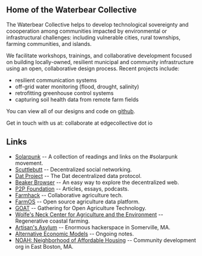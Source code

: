 ## Home of the Waterbear Collective

The Waterbear Collective helps to develop technological sovereignty and coooperation among communities impacted by environmental or infrastructural challenges: including vulnerable cities, rural townships, farming communities, and islands.

We facilitate workshops, trainings, and collaborative development focused on building locally-owned, resilient municipal and community infrastructure using an open, collaborative design process.  Recent projects include:

- resilient communication systems
- off-grid water monitoring (flood, drought, salinity)
- retrofitting greenhouse control systems 
- capturing soil health data from remote farm fields

You can view all of our designs and code on <a href="http://github.com/edgecollective">github</a>.

Get in touch with us at: collaborate at edgecollective dot io

## Links
- [Solarpunk](solarpunk.html) -- A collection of readings and links on the #solarpunk movement.
- [Scuttlebutt](https://www.scuttlebutt.nz/) -- Decentralized social networking.
- [Dat Project](https://datproject.org/) -- The Dat decentralized data protocol.
- [Beaker Browser](https://beakerbrowser.com/) -- An easy way to explore the decentralized web.
- [P2P Foundation](https://blog.p2pfoundation.net/) -- Articles, essays, podcasts.
- [Farmhack](http://farmhack.org/tools) -- Collaborative agriculture tech.
- [FarmOS](https://farmos.org/) -- Open source agriculture data platform.
- [GOAT](http://goatech.org/) -- Gathering for Open Agriculture Technology.
- [Wolfe's Neck Center for Agriculture and the Environment](https://www.wolfesneck.org/) -- Regenerative coastal farming.
- [Artisan's Asylum](https://artisansasylum.com/) -- Enormous hackerspace in Somerville, MA.
- [Alternative Economic Models](postcapitalism.html) -- Ongoing notes.
- [NOAH: Neighborhood of Affordable Housing](http://noahcdc.org/) -- Community development org in East Boston, MA.
